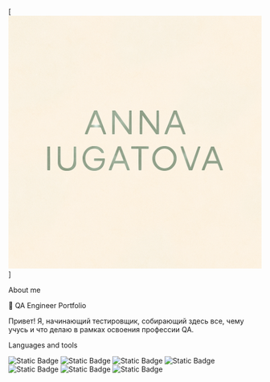 [![Header](https://github.com/AnnaAnna299/AnnaAnna299/blob/main/assets/ChatGPT%20Image%207%20%D0%B0%D0%B2%D0%B3.%202025%20%D0%B3.%2C%2014_49_21.png)]

About me

🌟 QA Engineer Portfolio

Привет! Я, начинающий тестировщик, собирающий здесь все, чему учусь и что делаю в рамках освоения профессии QA.

Languages and tools

 ![Static Badge](https://img.shields.io/badge/SQL-базовые_запросы-blue)  ![Static Badge](https://img.shields.io/badge/Postman/REST_API-orange)   ![Static Badge](https://img.shields.io/badge/DevTools(Chrome)-4FC3F7)   ![Static Badge](https://img.shields.io/badge/Git/GitHub-181717)    ![Static Badge](https://img.shields.io/badge/Bash-основы-2E8B57)   ![Static Badge](https://img.shields.io/badge/Чек--листы_и_тест--кейсы-8BC34A)  ![Static Badge](https://img.shields.io/badge/Баг--репорты-E53935)



